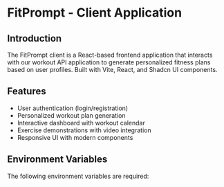# FitPrompt - Client Application

## Introduction
The FitPrompt client is a React-based frontend application that interacts with our workout API application to generate personalized fitness plans based on user profiles. Built with Vite, React, and Shadcn UI components.

## Features
- User authentication (login/registration)
- Personalized workout plan generation
- Interactive dashboard with workout calendar
- Exercise demonstrations with video integration
- Responsive UI with modern components

## Environment Variables
The following environment variables are required:
